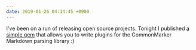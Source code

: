 ```yaml
---
date: 2019-01-26 04:14:45 +0900
---
```

I've been on a run of releasing open source projects. Tonight I published [a simple gem](https://github.com/pyrmont/jekyll-commonmark-pluggable) that allows you to write plugins for the CommonMarker Markdown parsing library :)
